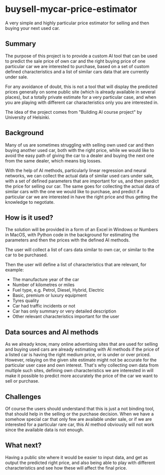 <!-- This is the markdown template for the final project of the Building AI course, 
created by Reaktor Innovations and University of Helsinki. 
Copy the template, paste it to your GitHub README and edit! -->

# buysell-mycar-price-estimator
A very simple and highly particular price estimator for selling and then buying your next used car.

## Summary

The purpose of this project is to provide a custom AI tool that can be used to predict the sale price of own car and the right buying price of one particular car we are interested to purchase, based on a set of custom defined characteristics and a list of similar cars data that are currently under sale.

For any avoidance of doubt, this is not a tool that will display the predicted prices generally on some public site (which is already available in several places), but a totally private estimate for a very particular case, and when you are playing with different car characteristics only you are interested in.

The idea of the project comes from "Building AI course project" by University of Helsinki.

## Background

Many of us are sometimes struggling with selling own used car and then buying another used car, both with the right price, while we would like to avoid the easy path of giving the car to a dealer and buying the next one from the same dealer, which means big losses.

With the help of AI methods, particularly linear regression and neural networks, we can collect the actual data of similar used cars under sale, with a set of defined parameters that are important for us, and then predict the price for selling our car. The same goes for collecting the actual data of similar cars with the one we would like to purchase, and predict if a particular car we are interested in have the right price and thus getting the knowledge to negotiate.

## How is it used?

The solution will be provided in a form of an Excel in Windows or Numbers in MacOS, with Python code in the background for estimating the parameters and then the prices with the defined AI methods.

The user will collect a list of cars data similar to own car, or similar to the car to be purchased.

Then the user will define a list of characteristics that are relevant, for example:

- The manufacture year of the car
- Number of kilometres or miles
- Fuel type, e.g. Petrol, Diesel, Hybrid, Electric
- Basic, premium or luxury equipment
- Tyres quality
- Car had traffic incidents or not
- Car has only summary or very detailed description
- Other relevant characteristics important for the user

## Data sources and AI methods

As we already know, many online advertising sites that are used for selling and buying used cars are already estimating with AI methods if the price of a listed car is having the right medium price, or is under or over priced. However, relaying on the given site estimate might not be accurate for the particular user case and own interest. That's why collecting own data from multiple such sites, defining own characteristics we are interested in will make it possible to predict more accurately the price of the car we want to sell or purchase.

## Challenges

Of course the users should understand that this is just a not binding tool, that should help in the selling or the purchase decision. When we have a somehow special car that only few are available under sale, or if we are interested for a particular rare car, this AI method obviously will not work since the available data is not enough. 

## What next?

Having a public site where it would be easier to input data, and get as output the predicted right price, and also being able to play with different characteristics and see how these will affect the final price.
